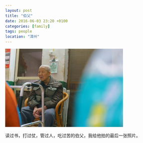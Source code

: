 ```yaml
---
layout: post
title: "伯父"
date: 2016-06-03 23:20 +0100
categories: [family]
tags: people
location: "漳州"
---
```


<img src="/img/2017/20170131-DSC09197.jpg" alt="伯父" style="width: 75%; height: 75%"/>

读过书，打过仗，管过人，吃过苦的伯父，我给他拍的最后一张照片。
